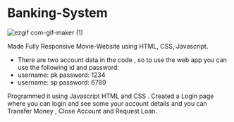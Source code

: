 # Banking-System

![ezgif com-gif-maker (1)](https://user-images.githubusercontent.com/66811279/119309088-72f3fa00-bc8b-11eb-81d7-5cc82f0b5303.gif)


Made Fully Responsive Movie-Website using
HTML, CSS, Javascript.

- There are two account data in the code , so to use the web app you can use the following id and password:
- username: pk      password: 1234
- username: sp      password: 6789

Programmed it using Javascript HTML and CSS . Created a Login page where you can login and see some your account details and you can Transfer Money , Close Account and Request Loan.
